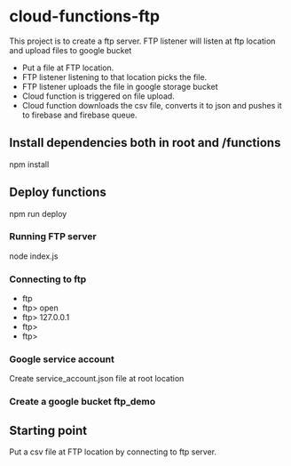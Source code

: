 # cloud-functions-ftp
This project is to create a ftp server. FTP listener will listen at ftp location and upload files to google bucket
- Put a file at FTP location.
- FTP listener listening to that location picks the file.
- FTP listener uploads the file in google storage bucket
- Cloud function is triggered on file upload.
- Cloud function downloads the csv file, converts it to json and pushes it to firebase and firebase queue.

## Install dependencies both in root and /functions
npm install

## Deploy functions
npm run deploy

### Running FTP server
node index.js

### Connecting to ftp
- ftp
- ftp> open
- ftp> 127.0.0.1
- ftp> <userName>
- ftp> <password>

### Google service account
Create service_account.json file at root location

### Create a google bucket ftp_demo

## Starting point
Put a csv file at FTP location by connecting to ftp server.

